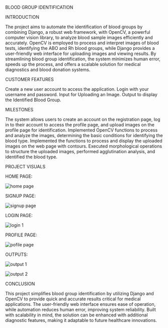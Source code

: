 ﻿BLOOD GROUP IDENTIFICATION

INTRODUCTION

The project aims to automate the identification of blood groups by combining Django, a robust web framework, with OpenCV, a powerful computer vision library, to analyze blood sample images efficiently and accurately. OpenCV is employed to process and interpret images of blood tests, identifying the ABO and Rh blood groups, while Django provides a user-friendly web interface for uploading images and viewing results. By streamlining blood group identification, the system minimizes human error, speeds up the process, and offers a scalable solution for medical diagnostics and blood donation systems.

CUSTOMER FEATURES

Create a new user account to access the application.
Login with your username and password.
Input for Uploading an Image.
Output to display the Identified Blood Group.

MILESTONES

The system allows users to create an account on the registration page, log in to their account to access the profile page, and upload images on the profile page for identification.
Implemented OpenCV functions to process and analyze the images, determining the basic conditions for identifying the blood type.
Implemented the functions to process and display the uploaded images on the web page with contours.
Executed morphological operations to structure the uploaded images, performed agglutination analysis, and identified the blood type.

PROJECT VISUALS

HOME PAGE:

![home page](https://github.com/user-attachments/assets/de158653-100a-4da2-b1c4-458ec7a310ce)


SIGNUP PAGE:

![signup page](https://github.com/user-attachments/assets/eaaa27dd-2cca-4b39-994e-0839bbab8b4d)

LOGIN PAGE:

![login 1](https://github.com/user-attachments/assets/3cf8ae5a-fff0-4d32-af91-e55dd7f1baf8)


PROFILE PAGE:

![pofile page](https://github.com/user-attachments/assets/5e86e45b-5747-4ddf-8e24-82c077e2355e)

OUTPUTS:

![output 1](https://github.com/user-attachments/assets/91045623-f9d3-407c-9ff7-4cdcaf50ebc1)


![output 2](https://github.com/user-attachments/assets/c0720e70-cae3-44c1-b794-c4efb87c2b7f)

CONCLUSION

This project simplifies blood group identification by utilizing Django and OpenCV to provide quick and accurate results critical for medical applications. The user-friendly web interface ensures ease of operation, while automation reduces human error, improving system reliability. Built with scalability in mind, the solution can be enhanced with additional diagnostic features, making it adaptable to future healthcare innovations.
